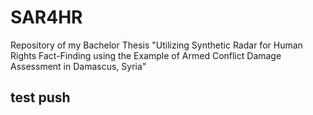 # SAR4HR
Repository of my Bachelor Thesis "Utilizing Synthetic Radar for Human Rights Fact-Finding using the Example of Armed Conflict Damage Assessment in Damascus, Syria"

## test push
